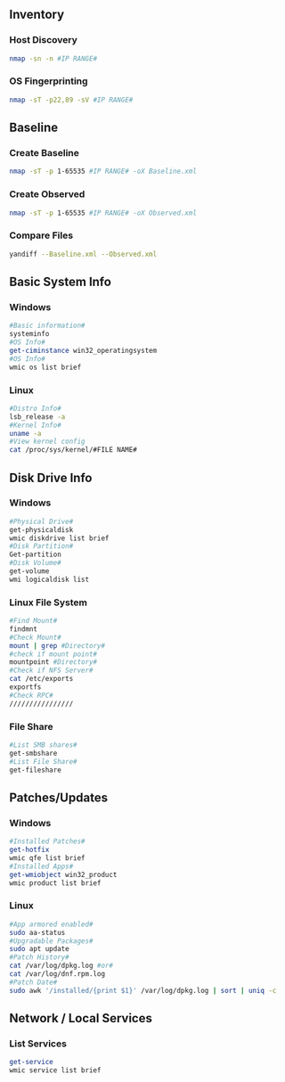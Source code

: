 
## Inventory

### Host Discovery
``` Bash
nmap -sn -n #IP RANGE#
```
### OS Fingerprinting
```bash 
nmap -sT -p22,89 -sV #IP RANGE# 
```

## Baseline

### Create Baseline
```bash
nmap -sT -p 1-65535 #IP RANGE# -oX Baseline.xml
```
### Create Observed
```bash
nmap -sT -p 1-65535 #IP RANGE# -oX Observed.xml
```
### Compare Files
``` bash
yandiff --Baseline.xml --Observed.xml
```
## Basic System Info

### Windows
```Powershell
#Basic information#
systeminfo
#OS Info#
get-ciminstance win32_operatingsystem
#OS Info#
wmic os list brief
```
### Linux
```bash
#Distro Info#
lsb_release -a
#Kernel Info#
uname -a
#View kernel config
cat /proc/sys/kernel/#FILE NAME#
```
## Disk Drive Info

### Windows
```powershell
#Physical Drive#
get-physicaldisk
wmic diskdrive list brief
#Disk Partition#
Get-partition
#Disk Volume#
get-volume
wmi logicaldisk list
```
### Linux File System
```Bash
#Find Mount#
findmnt
#Check Mount#
mount | grep #Directory#
#check if mount point#
mountpoint #Directory#
#Check if NFS Server#
cat /etc/exports
exportfs
#Check RPC#
////////////////
```
### File Share
```powershell
#List SMB shares#
get-smbshare
#List File Share#
get-fileshare
```
## Patches/Updates
### Windows
```Powershell
#Installed Patches#
get-hotfix
wmic qfe list brief
#Installed Apps#
get-wmiobject win32_product
wmic product list brief
```
### Linux
```bash
#App armored enabled#
sudo aa-status
#Upgradable Packages#
sudo apt update
#Patch History#
cat /var/log/dpkg.log #or# 
cat /var/log/dnf.rpm.log
#Patch Date#
sudo awk '/installed/{print $1}' /var/log/dpkg.log | sort | uniq -c
```

## Network / Local Services

### List Services
``` powershell 
get-service
wmic service list brief
```